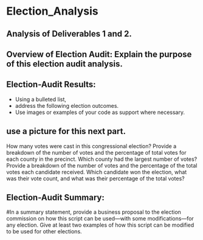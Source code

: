 # Election_Analysis

## Analysis of Deliverables 1 and 2. 

## Overview of Election Audit: Explain the purpose of this election audit analysis.

## Election-Audit Results: 

- Using a bulleted list, 
- address the following election outcomes. 
- Use images or examples of your code as support where necessary.

## use a picture for this next part.
How many votes were cast in this congressional election?
Provide a breakdown of the number of votes and the percentage of total votes for each county in the precinct.
Which county had the largest number of votes?
Provide a breakdown of the number of votes and the percentage of the total votes each candidate received.
Which candidate won the election, what was their vote count, and what was their percentage of the total votes?

## Election-Audit Summary: 

#In a summary statement, provide a business proposal to the election commission on how this script can be used—with some modifications—for any election. Give at least two examples of how this script can be modified to be used for other elections.
